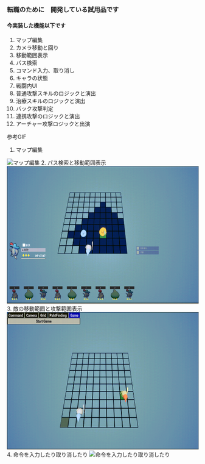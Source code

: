 ### 転職のために　開発している試用品です
#### 今実装した機能以下です
1. マップ編集
2. カメラ移動と回り
3. 移動範囲表示
4. パス検索
5. コマンド入力、取り消し
6. キャラの状態
7. 戦闘内UI
8. 普通攻撃スキルのロジックと演出
9. 治療スキルのロジックと演出
10. バック攻撃判定
11. 連携攻撃のロジックと演出
12. アーチャー攻撃ロジックと出演


参考GIF
1. マップ編集
<img src="gif/EditGrid.gif" alt="マップ編集" width="640" height="360">
2. パス検索と移動範囲表示
<img src="gif/FindPath&ShowRange.gif" alt="パス検索と移動範囲表示" width="640" height="360">
3. 敵の移動範囲と攻撃範囲表示
<img src="gif/FindPath&ShowRangeEnemy.gif" alt="敵の移動範囲と攻撃範囲表示" width="640" height="360">
4. 命令を入力したり取り消したり
<img src="gif/Input&CancelCommand.gif" alt="命令を入力したり取り消したり" width="640" height="360">



